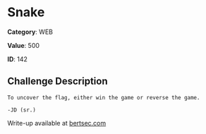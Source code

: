 # Snake
**Category**: WEB

**Value**: 500

**ID**: 142

## Challenge Description
```
To uncover the flag, either win the game or reverse the game.

-JD (sr.)
```

Write-up available at [bertsec.com](https://bertsec.com)
